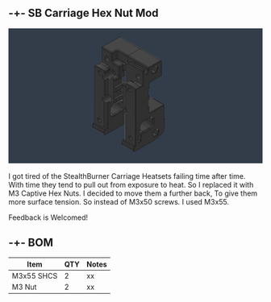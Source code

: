 ## -+- SB Carriage Hex Nut Mod

![image1](https://github.com/ObliviousGmn/Printer-Mods/blob/main/Voron%20Carriage%20Hex%20Nut/Images/image.png)

I got tired of the StealthBurner Carriage Heatsets failing time after time. With time they tend to pull out from exposure to heat.
So I replaced it with M3 Captive Hex Nuts. I decided to move them a further back, To give them more surface tension. So instead of M3x50 screws.
I used M3x55.

Feedback is Welcomed!

## -+- BOM  
|Item|QTY|Notes|
|----|-|--|
|M3x55 SHCS|2|xx|
|M3 Nut|2|xx|
